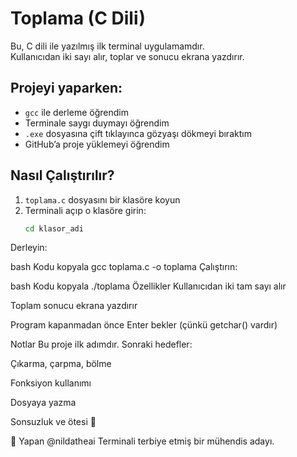 # Toplama (C Dili)

Bu, C dili ile yazılmış ilk terminal uygulamamdır.  
Kullanıcıdan iki sayı alır, toplar ve sonucu ekrana yazdırır.

## Projeyi yaparken:

- `gcc` ile derleme öğrendim  
- Terminale saygı duymayı öğrendim  
- `.exe` dosyasına çift tıklayınca gözyaşı dökmeyi bıraktım  
- GitHub’a proje yüklemeyi öğrendim

## Nasıl Çalıştırılır?

1. `toplama.c` dosyasını bir klasöre koyun  
2. Terminali açıp o klasöre girin:
   ```bash
   cd klasor_adi
Derleyin:

bash
Kodu kopyala
gcc toplama.c -o toplama
Çalıştırın:

bash
Kodu kopyala
./toplama
Özellikler
Kullanıcıdan iki tam sayı alır

Toplam sonucu ekrana yazdırır

Program kapanmadan önce Enter bekler (çünkü getchar() vardır)

Notlar
Bu proje ilk adımdır. Sonraki hedefler:

Çıkarma, çarpma, bölme

Fonksiyon kullanımı

Dosyaya yazma

Sonsuzluk ve ötesi 🚀

👤 Yapan
@nildatheai
Terminali terbiye etmiş bir mühendis adayı.
